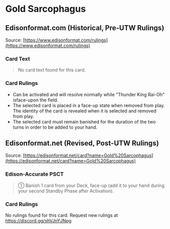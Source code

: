 # Gold Sarcophagus

## Edisonformat.com (Historical, Pre-UTW Rulings)

Source: [https://www.edisonformat.com/rulings](https://www.edisonformat.com/rulings)

### Card Text

> No card text found for this card.

### Card Rulings

*   Can be activated and will resolve normally while "Thunder King Rai-Oh" isface-upon the field.
*   The selected card is placed in a face-up state when removed from play. The identity of the card is revealed when it is selected and removed from play.
*   The selected card must remain banished for the duration of the two turns in order to be added to your hand.

## Edisonformat.net (Revised, Post-UTW Rulings)

Source: [https://edisonformat.net/card?name=Gold%20Sarcophagus](https://edisonformat.net/card?name=Gold%20Sarcophagus)

### Edison-Accurate PSCT

> ① Banish 1 card from your Deck, face-up
> (add it to your hand during your second Standby Phase after Activation).

### Card Rulings

No rulings found for this card. Request new rulings at https://discord.gg/shVJnYJNpg
            
